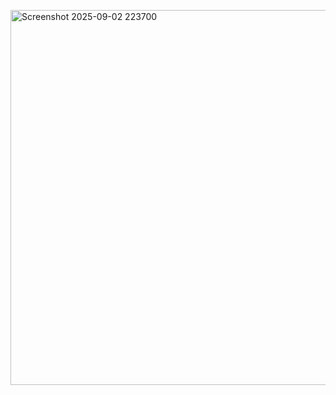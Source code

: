 <br><br>

<img width="1018" height="600" alt="Screenshot 2025-09-02 223700" src="https://github.com/user-attachments/assets/73d2ace5-cc9c-4d1b-b9a8-ca689f789cbe" />

<br><br>
